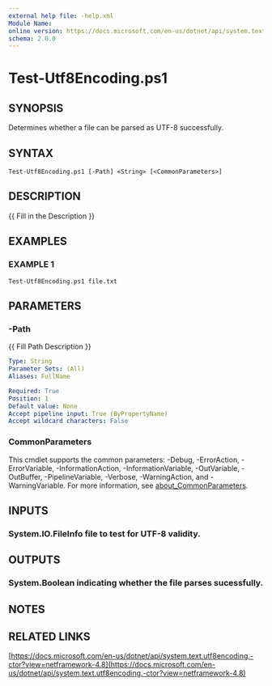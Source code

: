 ```yaml
---
external help file: -help.xml
Module Name:
online version: https://docs.microsoft.com/en-us/dotnet/api/system.text.utf8encoding.-ctor?view=netframework-4.8
schema: 2.0.0
---
```


# Test-Utf8Encoding.ps1

## SYNOPSIS
Determines whether a file can be parsed as UTF-8 successfully.

## SYNTAX

```
Test-Utf8Encoding.ps1 [-Path] <String> [<CommonParameters>]
```

## DESCRIPTION
{{ Fill in the Description }}

## EXAMPLES

### EXAMPLE 1
```
Test-Utf8Encoding.ps1 file.txt
```

## PARAMETERS

### -Path
{{ Fill Path Description }}

```yaml
Type: String
Parameter Sets: (All)
Aliases: FullName

Required: True
Position: 1
Default value: None
Accept pipeline input: True (ByPropertyName)
Accept wildcard characters: False
```

### CommonParameters
This cmdlet supports the common parameters: -Debug, -ErrorAction, -ErrorVariable, -InformationAction, -InformationVariable, -OutVariable, -OutBuffer, -PipelineVariable, -Verbose, -WarningAction, and -WarningVariable. For more information, see [about_CommonParameters](http://go.microsoft.com/fwlink/?LinkID=113216).

## INPUTS

### System.IO.FileInfo file to test for UTF-8 validity.
## OUTPUTS

### System.Boolean indicating whether the file parses sucessfully.
## NOTES

## RELATED LINKS

[https://docs.microsoft.com/en-us/dotnet/api/system.text.utf8encoding.-ctor?view=netframework-4.8](https://docs.microsoft.com/en-us/dotnet/api/system.text.utf8encoding.-ctor?view=netframework-4.8)

